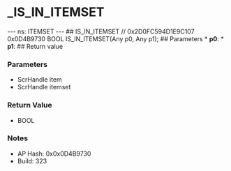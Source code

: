 # _IS_IN_ITEMSET

--- ns: ITEMSET --- ## IS_IN_ITEMSET  // 0x2D0FC594D1E9C107 0x0D4B9730 BOOL IS_IN_ITEMSET(Any p0, Any p1);   ## Parameters * **p0**: * **p1**:  ## Return value

### Parameters
* ScrHandle item
* ScrHandle itemset

### Return Value
* BOOL

### Notes
* AP Hash: 0x0x0D4B9730
* Build: 323

